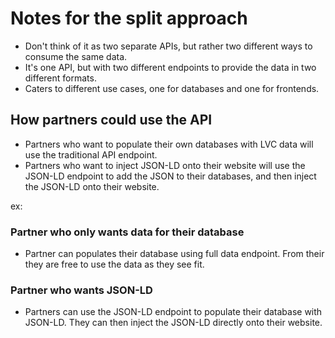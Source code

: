 # Notes for the split approach

- Don't think of it as two separate APIs, but rather two different ways to consume the same data.
- It's one API, but with two different endpoints to provide the data in two different formats.
- Caters to different use cases, one for databases and one for frontends.

## How partners could use the API
- Partners who want to populate their own databases with LVC data will use the traditional API endpoint.
- Partners who want to inject JSON-LD onto their website will use the JSON-LD endpoint to add the JSON to their databases, and then inject the JSON-LD onto their website.

ex: 
### Partner who only wants data for their database
- Partner can populates their database using full data endpoint. From their they are free to use the data as they see fit.

### Partner who wants JSON-LD
- Partners can use the JSON-LD endpoint to populate their database with JSON-LD. They can then inject the JSON-LD directly onto their website.